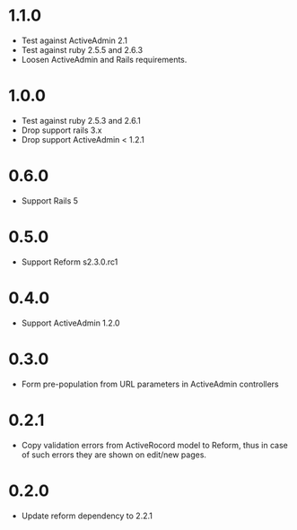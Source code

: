 # 1.1.0 

* Test against ActiveAdmin 2.1
* Test against ruby 2.5.5 and 2.6.3
* Loosen ActiveAdmin and Rails requirements.

# 1.0.0

* Test against ruby 2.5.3 and 2.6.1
* Drop support rails 3.x
* Drop support ActiveAdmin < 1.2.1

# 0.6.0

* Support Rails 5

# 0.5.0

* Support Reform s2.3.0.rc1

# 0.4.0

* Support ActiveAdmin 1.2.0

# 0.3.0

* Form pre-population from URL parameters in ActiveAdmin controllers

# 0.2.1

* Copy validation errors from ActiveRocord model to Reform, thus in case of such errors they are shown on edit/new pages.

# 0.2.0

* Update reform dependency to 2.2.1
